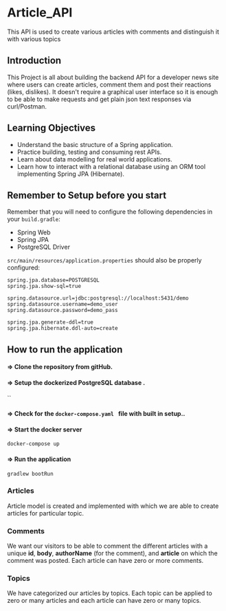 # Article_API
This API is used to create various articles with comments and distinguish it with various topics

## Introduction
This Project is all about building the backend API for a developer news site where users can create articles, comment them and post their reactions (likes, dislikes). It doesn't require a graphical user interface so it is enough to be able to make requests and get plain json text responses via curl/Postman. 

## Learning Objectives
* Understand the basic structure of a Spring application.
* Practice building, testing and consuming rest APIs.
* Learn about data modelling for real world applications.
* Learn how to interact with a relational database using an ORM tool implementing Spring JPA (Hibernate).

##  Remember to Setup before you start
Remember that you will need to configure the following dependencies in your `build.gradle`:
* Spring Web
* Spring JPA
* PostgreSQL Driver

`src/main/resources/application.properties` should also be properly configured:
```properties
spring.jpa.database=POSTGRESQL
spring.jpa.show-sql=true

spring.datasource.url=jdbc:postgresql://localhost:5431/demo
spring.datasource.username=demo_user
spring.datasource.password=demo_pass

spring.jpa.generate-ddl=true
spring.jpa.hibernate.ddl-auto=create
```
## How to run the application 

#### => Clone the repository from gitHub.
#### => Setup the dockerized PostgreSQL database .
``
#### => Check for the `docker-compose.yaml ` file with built in setup..


#### => Start the docker server

``docker-compose up
``

#### => Run the application 
``gradlew bootRun
``







### Articles
 Article model is created  and implemented with which we are able to create articles for particular topic.

### Comments
We want our visitors to be able to comment the different articles with a unique **id**, **body**, **authorName** (for the comment), and **article**
on which the comment was posted. Each article can have zero or more comments. 






### Topics
We have  categorized our articles by topics. Each topic can be applied to zero or many articles and each article can have zero or many topics.







